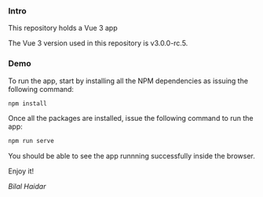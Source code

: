 ### Intro
This repository holds a Vue 3 app 

The Vue 3 version used in this repository is v3.0.0-rc.5. 


### Demo
To run the app, start by installing all the NPM dependencies as issuing the following command:

```bash
npm install
```

Once all the packages are installed, issue the following command to run the app:

```bash
npm run serve
```

You should be able to see the app runnning successfully inside the browser.

Enjoy it!

*Bilal Haidar*
